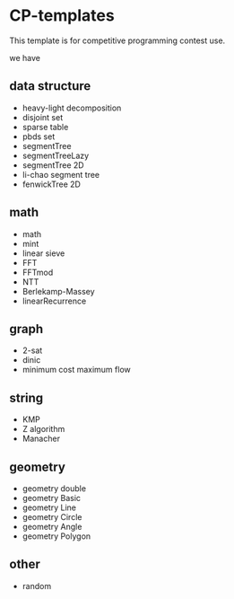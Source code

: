 # CP-templates

This template is for competitive programming contest use.

we have

## data structure

- heavy-light decomposition
- disjoint set
- sparse table
- pbds set
- segmentTree
- segmentTreeLazy
- segmentTree 2D
- li-chao segment tree
- fenwickTree 2D

## math

- math
- mint
- linear sieve
- FFT
- FFTmod
- NTT
- Berlekamp-Massey
- linearRecurrence

## graph

- 2-sat
- dinic
- minimum cost maximum flow

## string

- KMP
- Z algorithm
- Manacher

## geometry

- geometry double
- geometry Basic
- geometry Line
- geometry Circle
- geometry Angle
- geometry Polygon

## other

- random
